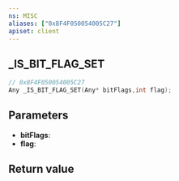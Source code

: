 ```yaml
---
ns: MISC
aliases: ["0x8F4F050054005C27"]
apiset: client
---
```

## _IS_BIT_FLAG_SET

```c
// 0x8F4F050054005C27
Any _IS_BIT_FLAG_SET(Any* bitFlags,int flag);
```


## Parameters
* **bitFlags**:
* **flag**:

## Return value